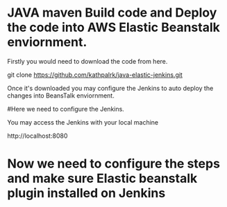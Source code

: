 # JAVA maven Build code and Deploy the code into AWS Elastic Beanstalk enviornment.

Firstly you would need to download the code from here.

git clone https://github.com/kathpalrk/java-elastic-jenkins.git

Once it's downloaded you may configure the Jenkins to auto deploy the changes into BeansTalk enviornment.

#Here we need to configure the Jenkins.

You may access the Jenkins with your local machine

http://localhost:8080

# Now we need to configure the steps and make sure Elastic beanstalk plugin installed on Jenkins


